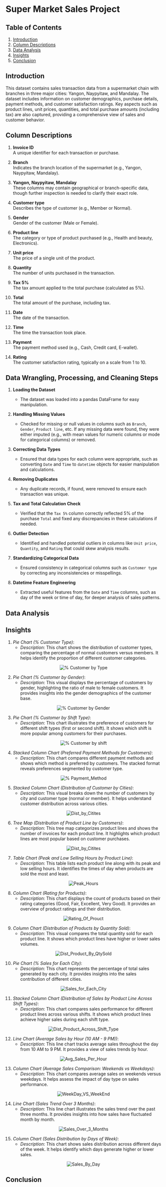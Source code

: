 # Super Market Sales Project


## Table of Contents
1. [Introduction](#introduction)
2. [Column Descriptions](#column-descriptions)
3. [Data Analysis](#data-analysis)
4. [Insights](#insights)
5. [Conclusion](#conclusion)

## Introduction
This dataset contains sales transaction data from a supermarket chain with branches in three major cities: Yangon, Naypyitaw, and Mandalay. The dataset includes information on customer demographics, purchase details, payment methods, and customer satisfaction ratings. Key aspects such as product lines, unit prices, quantities, and total purchase amounts (including tax) are also captured, providing a comprehensive view of sales and customer behavior.

## Column Descriptions

1. **Invoice ID**  
   A unique identifier for each transaction or purchase.

2. **Branch**  
   Indicates the branch location of the supermarket (e.g., Yangon, Naypyitaw, Mandalay).

3. **Yangon, Naypyitaw, Mandalay**  
   These columns may contain geographical or branch-specific data, though further inspection is needed to clarify their exact role.

4. **Customer type**  
   Describes the type of customer (e.g., Member or Normal).

5. **Gender**  
   Gender of the customer (Male or Female).

6. **Product line**  
   The category or type of product purchased (e.g., Health and beauty, Electronics).

7. **Unit price**  
   The price of a single unit of the product.

8. **Quantity**  
   The number of units purchased in the transaction.

9. **Tax 5%**  
   The tax amount applied to the total purchase (calculated as 5%).

10. **Total**  
    The total amount of the purchase, including tax.

11. **Date**  
    The date of the transaction.

12. **Time**  
    The time the transaction took place.

13. **Payment**  
    The payment method used (e.g., Cash, Credit card, E-wallet).

14. **Rating**  
    The customer satisfaction rating, typically on a scale from 1 to 10.
    

## Data Wrangling, Processing, and Cleaning Steps

1. **Loading the Dataset**  
   - The dataset was loaded into a pandas DataFrame for easy manipulation.

2. **Handling Missing Values**  
   - Checked for missing or null values in columns such as `Branch`, `Gender`, `Product line`, etc. If any missing data were found, they were either imputed (e.g., with mean values for numeric columns or mode for categorical columns) or removed.

3. **Correcting Data Types**  
   - Ensured that data types for each column were appropriate, such as converting `Date` and `Time` to `datetime` objects for easier manipulation and calculations.

4. **Removing Duplicates**  
   - Any duplicate records, if found, were removed to ensure each transaction was unique.

5. **Tax and Total Calculation Check**  
   - Verified that the `Tax 5%` column correctly reflected 5% of the purchase `Total` and fixed any discrepancies in these calculations if needed.

6. **Outlier Detection**  
   - Identified and handled potential outliers in columns like `Unit price`, `Quantity`, and `Rating` that could skew analysis results.

7. **Standardizing Categorical Data**  
   - Ensured consistency in categorical columns such as  `Customer type` by correcting any inconsistencies or misspellings.

8. **Datetime Feature Engineering**  
   - Extracted useful features from the `Date` and `Time` columns, such as day of the week or time of day, for deeper analysis of sales patterns.


## Data Analysis


## Insights

1. *Pie Chart (% Customer Type)*:
   - *Description*: This chart shows the distribution of customer types, comparing the percentage of normal customers versus members. It helps identify the proportion of different customer categories.

 <p align="center">
  <img src="powerBi/customer_type.png" alt="% Customer by Type"/>
</p>

2. *Pie Chart (% Customer by Gender)*:
   - *Description*: This visual displays the percentage of customers by gender, highlighting the ratio of male to female customers. It provides insights into the gender demographics of the customer base.


<p align="center">
  <img src="powerBi/customer_gender.png" alt="% Customer by Gender"/>
</p>


3. *Pie Chart (% Customer by Shift Type)*:
   - *Description*: This chart illustrates the preference of customers for different shift types (first or second shift). It shows which shift is more popular among customers for their purchases.


<p align="center">
  <img src="powerBi/customer_shift.png" alt="% Customer by shift"/>
</p>


4. *Stacked Column Chart (Preferred Payment Methods for Customers)*:
   - *Description*: This chart compares different payment methods and shows which method is preferred by customers. The stacked format reveals preferences segmented by customer type.


<p align="center">
  <img src="powerBi/payment_method.png" alt="% Payment_Method"/>
</p>


5. *Stacked Column Chart (Distribution of Customer by Cities)*:
   - *Description*: This visual breaks down the number of customers by city and customer type (normal or member). It helps understand customer distribution across various cities.


<p align="center">
  <img src="powerBi/customer_by_city.png" alt=" Dist_by_Citites"/>
</p>


6. *Tree Map (Distribution of Product Line by Customers)*:
   - *Description*: This tree map categorizes product lines and shows the number of invoices for each product line. It highlights which product lines are most popular based on customer purchases.


<p align="center">
  <img src="powerBi/customer_by_city.png" alt=" Dist_by_Citites"/>
</p>


7. *Table Chart (Peak and Low Selling Hours by Product Line)*:
   - *Description*: This table lists each product line along with its peak and low selling hours. It identifies the times of day when products are sold the most and least.


<p align="center">
  <img src="powerBi/peak_selling_hours.png" alt="Peak_Hours"/>
</p>


8. *Column Chart (Rating for Products)*:
   - *Description*: This chart displays the count of products based on their rating categories (Good, Fair, Excellent, Very Good). It provides an overview of product ratings and their distribution.


<p align="center">
  <img src="powerBi/rating_of_products.png" alt="Rating_Of_Prouct"/>
</p>


9. *Column Chart (Distribution of Products by Quantity Sold)*:
   - *Description*: This visual compares the total quantity sold for each product line. It shows which product lines have higher or lower sales volumes.


<p align="center">
  <img src="powerBi/dist_product_by_qty.png" alt=" Dist_Product_By_QtySold"/>
</p>


10. *Pie Chart (% Sales for Each City)*:
    - *Description*: This chart represents the percentage of total sales generated by each city. It provides insights into the sales contribution of different cities.


<p align="center">
  <img src="powerBi/sale_for_each_city.png" alt=" Sales_for_Each_City"/>
</p>


11. *Stacked Column Chart (Distribution of Sales by Product Line Across Shift Types)*:
    - *Description*: This chart compares sales performance for different product lines across various shifts. It shows which product lines achieve higher sales during each shift type.


<p align="center">
  <img src="powerBi/product_line_across_shift.png" alt="Dist_Product_Across_Shift_Type"/>
</p>


12. *Line Chart (Average Sales by Hour (10 AM - 9 PM))*:
    - *Description*: This line chart tracks average sales throughout the day from 10 AM to 9 PM. It provides a view of sales trends by hour.


<p align="center">
  <img src="powerBi/avg_sales_by_hour.png" alt="Avg_Sales_Per_Hour"/>
</p>


13. *Column Chart (Average Sales Comparison: Weekends vs Weekdays)*:
    - *Description*: This chart compares average sales on weekends versus weekdays. It helps assess the impact of day type on sales performance.


<p align="center">
  <img src="powerBi/sales_comparison.png" alt=" WeekDay_VS_WeekEnd"/>
</p>


14. *Line Chart (Sales Trend Over 3 Months)*:
    - *Description*: This line chart illustrates the sales trend over the past three months. It provides insights into how sales have fluctuated month by month.


<p align="center">
  <img src="powerBi/total_sales_over_3_months.png" alt=" Sales_Over_3_Months"/>
</p>


15. *Column Chart (Sales Distribution by Days of Week)*:
    - *Description*: This chart shows sales distribution across different days of the week. It helps identify which days generate higher or lower sales.


<p align="center">
  <img src="powerBi/sales_dist_by_days_of_week.png" alt=" Sales_By_Day"/>
</p>

## Conclusion

